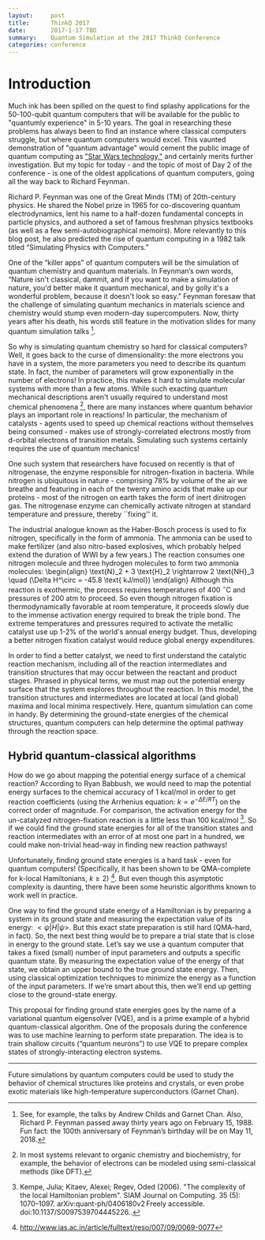 ```yaml
---
layout:     post
title:      ThinkQ 2017
date:       2017-1-17 TBD
summary:    Quantum Simulation at the 2017 ThinkQ Conference
categories: conference
---
```


# Introduction

Much ink has been spilled on the quest to find splashy applications for the 50-100-qubit quantum computers that will be available for the public to "quantumly experience" in 5-10 years. The goal in researching these problems has always been to find an instance where classical computers struggle, but where quantum computers would excel. This vaunted demonstration of "quantum advantage" would cement the public image of quantum computing as ["Star Wars technology,"](https://www.nytimes.com/2018/01/16/opinion/while-you-were-sleeping.html) and certainly merits further investigation. But my topic for today - and the topic of most of Day 2 of the conference - is one of the oldest applications of quantum computers, going all the way back to Richard Feynman. 

Richard P. Feynman was one of the Great Minds (TM) of 20th-century physics. He shared the Nobel prize in 1965 for co-discovering quantum electrodynamics, lent his name to a half-dozen fundamental concepts in particle physics, and authored a set of famous freshman physics textbooks (as well as a few semi-autobiographical memoirs). More relevantly to this blog post, he also predicted the rise of quantum computing in a 1982 talk titled “Simulating Physics with Computers.”

One of the “killer apps” of quantum computers will be the simulation of quantum chemistry and quantum materials. In Feynman’s own words, “Nature isn't classical, dammit, and if you want to make a simulation of nature, you'd better make it quantum mechanical, and by golly it's a wonderful problem, because it doesn't look so easy.” Feynman foresaw that the challenge of simulating quantum mechanics in materials science and chemistry would stump even modern-day supercomputers. Now, thirty years after his death, his words still feature in the motivation slides for many quantum simulation talks [^1]. 

So why is simulating quantum chemistry so hard for classical computers? Well, it goes back to the curse of dimensionality: the more electrons you have in a system, the more parameters you need to describe its quantum state. In fact, the number of parameters will grow exponentially in the number of electrons! In practice, this makes it hard to simulate molecular systems with more than a few atoms. While such exacting quantum mechanical descriptions aren't usually required to understand most chemical phenomena [^1.5], there are many instances where quantum behavior plays an important role in reactions! In particular, the mechanism of catalysts - agents used to speed up chemical reactions without themselves being consumed - makes use of strongly-correlated electrons mostly from d-orbital electrons of transition metals. Simulating such systems certainly requires the use of quantum mechanics!  

One such system that researchers have focused on recently is that of nitrogenase, the enzyme responsible for nitrogen-fixation in bacteria. While nitrogen is ubiquitous in nature - comprising 78% by volume of the air we breathe and featuring in each of the twenty amino acids that make up our proteins - most of the nitrogen on earth takes the form of inert dinitrogen gas. The nitrogenase enzyme can chemically activate nitrogen at standard temperature and pressure, thereby ``fixing'' it. 
	
The industrial analogue known as the Haber-Bosch process is used to fix nitrogen, specifically in the form of ammonia. The ammonia can be used to make fertilizer (and also nitro-based explosives, which probably helped extend the duration of WWI by a few years.) The reaction consumes one nitrogen molecule and three hydrogen molecules to form two ammonia molecules:
\begin{align}
\text{N}_2 + 3 \text{H}_2 \rightarrow 2 \text{NH}_3 \quad (\Delta H^\circ = -45.8 \text{ kJ/mol})
\end{align}
Although this reaction is exothermic, the process requires temperatures of 400 $^\circ$C and pressures of 200 atm to proceed. So even though nitrogen fixation is thermodynamically favorable at room temperature, it proceeds slowly due to the immense activation energy required to break the triple bond. The extreme temperatures and pressures required to activate the metallic catalyst use up 1-2% of the world's annual energy budget. Thus, developing a better nitrogen fixation catalyst would reduce global energy expenditures. 

In order to find a better catalyst, we need to first understand the catalytic reaction mechanism, including all of the reaction intermediates and transition structures that may occur between the reactant and product stages. Phrased in physical terms, we must map out the potential energy surface that the system explores throughout the reaction. In this model, the transition structures and intermediates are located at local (and global) maxima and local minima respectively. Here, quantum simulation can come in handy. By determining the ground-state energies of the chemical structures, quantum computers can help determine the optimal pathway through the reaction space. 

## Hybrid quantum-classical algorithms

How do we go about mapping the potential energy surface of a chemical reaction? According to Ryan Babbush, we would need to map the potential energy surfaces to the chemical accuracy of 1 kcal/mol in order to get reaction coefficients (using the Arrhenius equation: $k \propto e^{-\Delta E/RT}$) on the correct order of magnitude. For comparison, the activation energy for the un-catalyzed nitrogen-fixation reaction is a little less than 100 kcal/mol [^2]. So if we could find the ground state energies for all of the transition states and reaction intermediates with an error of at most one part in a hundred, we could make non-trivial head-way in finding new reaction pathways!

Unfortunately, finding ground state energies is a hard task - even for quantum computers! (Specifically, it has been shown to be QMA-complete for k-local Hamiltonians, $k \ge 2$) [^3]. But even though this asymptotic complexity is daunting, there have been some heuristic algorithms known to work well in practice.

One way to find the ground state energy of a Hamiltonian is by preparing a system in its ground state and measuring the expectation value of its energy: $<\psi|H|\psi>$. But this exact state preparation is still hard (QMA-hard, in fact). So, the next best thing would be to prepare a trial state that is close in energy to the ground state. Let’s say we use a quantum computer that takes a fixed (small) number of input parameters and outputs a specific quantum state. By measuring the expectation value of the energy of that state, we obtain an upper bound to the true ground state energy. Then, using classical optimization techniques to minimize the energy as a function of the input parameters. If we’re smart about this, then we’ll end up getting close to the ground-state energy.

This proposal for finding ground state energies goes by the name of a variational quantum eigensolver (VQE), and is a prime example of a hybrid quantum-classical algorithm. One of the proposals during the conference was to use machine learning to perform state preparation. The idea is to train shallow circuits (“quantum neurons”) to use VQE to prepare complex states of strongly-interacting electron systems. 

---

[^1]: See, for example, the talks by Andrew Childs and Garnet Chan. Also, Richard P. Feynman passed away thirty years ago on February 15, 1988. Fun fact: the 100th anniversary of Feynman’s birthday will be on May 11, 2018. 

[^1.5]: In most systems relevant to organic chemistry and biochemistry, for example, the behavior of electrons can be modeled using semi-classical methods (like DFT).

[^2]:  Kempe, Julia; Kitaev, Alexei; Regev, Oded (2006). "The complexity of the local Hamiltonian problem". SIAM Journal on Computing. 35 (5): 1070–1097. arXiv:quant-ph/0406180v2 Freely accessible. doi:10.1137/S0097539704445226..

[^3]: http://www.ias.ac.in/article/fulltext/reso/007/09/0069-0077

Future simulations by quantum computers could be used to study the behavior of chemical structures like proteins and crystals, or even probe exotic materials like high-temperature superconductors (Garnet Chan). 